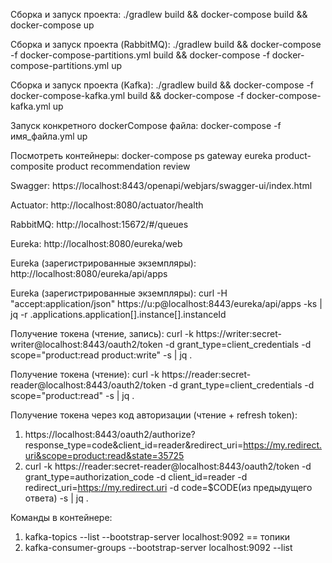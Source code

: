 Сборка и запуск проекта: ./gradlew build && docker-compose build && docker-compose up

Сборка и запуск проекта (RabbitMQ): ./gradlew build && docker-compose -f docker-compose-partitions.yml build && docker-compose -f docker-compose-partitions.yml up

Сборка и запуск проекта (Kafka): ./gradlew build && docker-compose -f docker-compose-kafka.yml build && docker-compose -f docker-compose-kafka.yml up

Запуск конкретного dockerCompose файла: docker-compose -f имя_файла.yml up

Посмотреть контейнеры: docker-compose ps gateway eureka product-composite product recommendation review

Swagger: https://localhost:8443/openapi/webjars/swagger-ui/index.html

Actuator: http://localhost:8080/actuator/health

RabbitMQ: http://localhost:15672/#/queues

Eureka: http://localhost:8080/eureka/web

Eureka (зарегистрированные экземпляры): http://localhost:8080/eureka/api/apps

Eureka (зарегистрированные экземпляры): curl -H "accept:application/json" https://u:p@localhost:8443/eureka/api/apps -ks | jq -r .applications.application[].instance[].instanceId

Получение токена (чтение, запись): curl -k https://writer:secret-writer@localhost:8443/oauth2/token -d grant_type=client_credentials -d scope="product:read product:write" -s | jq .

Получение токена (чтение): curl -k https://reader:secret-reader@localhost:8443/oauth2/token -d grant_type=client_credentials -d scope="product:read" -s | jq .

Получение токена через код авторизации (чтение + refresh token): 
1. https://localhost:8443/oauth2/authorize?response_type=code&client_id=reader&redirect_uri=https://my.redirect.uri&scope=product:read&state=35725
3. curl -k https://reader:secret-reader@localhost:8443/oauth2/token -d grant_type=authorization_code -d client_id=reader -d redirect_uri=https://my.redirect.uri -d code=$CODE(из предыдущего ответа) -s | jq .

Команды в контейнере:
1. kafka-topics --list --bootstrap-server localhost:9092  == топики
2. kafka-consumer-groups --bootstrap-server localhost:9092 --list